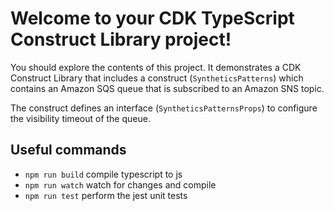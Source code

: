 # Welcome to your CDK TypeScript Construct Library project!

You should explore the contents of this project. It demonstrates a CDK Construct Library that includes a construct (`SyntheticsPatterns`)
which contains an Amazon SQS queue that is subscribed to an Amazon SNS topic.

The construct defines an interface (`SyntheticsPatternsProps`) to configure the visibility timeout of the queue.

## Useful commands

 * `npm run build`   compile typescript to js
 * `npm run watch`   watch for changes and compile
 * `npm run test`    perform the jest unit tests